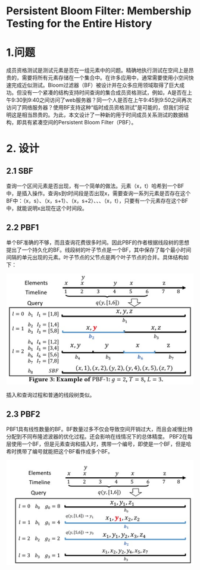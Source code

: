 # Persistent Bloom Filter: Membership Testing for the Entire History

# 1.问题

成员资格测试是测试元素是否在一组元素中的问题。精确地执行测试在空间上是昂贵的，需要将所有元素存储在一个集合中。在许多应用中，通常需要使用小空间快速完成近似测试。Bloom过滤器（BF）被设计并在众多应用领域取得了巨大成功。但没有一个紧凑的结构支持时间查询的集合成员资格测试，例如，A是否在上午9:30到9:40之间访问了web服务器？同一个人是否在上午9:45到9:50之间再次访问了网络服务器？使用BF支持这种“临时成员资格测试”是可能的，但我们将证明这是相当昂贵的。为此，本文设计了一种新的用于时间成员关系测试的数据结构，即具有紧凑空间的Persistent Bloom Filter（PBF）。



# 2. 设计

## 2.1 SBF

查询一个区间元素是否出现，有一个简单的做法。元素（x，t）哈希到一个BF中，是插入操作。查询s到t时间段是否出现x，需要查询一系列元素是否存在这个BF中：（x，s）、（x，s+1）、（x，s+2）、、、（x，t），只要有一个元素存在这个BF中，就能说明x出现在这个时间段。



## 2.2 PBF1

单个BF准确的不够，而且查询花费很多时间。因此PBF的作者根据线段树的思想提出了一个持久化的BF。线段树的叶子节点是一个BF，其中保存了每个最小时间间隔的单元出现的元素。叶子节点的父节点是两个叶子节点的合并。具体结构如下：

![451678170087_.pic](../images/451678170087_.pic.jpg)



插入和查询过程和普通的线段树类似。



## 2.3 PBF2

PBF1具有线性数量的BF。BF数量过多不仅会导致空间开销过大，而且会减慢比特分配到不同布隆滤波器的优化过程。还会影响在线情况下的总体精度。 PBF2在每层使用一个BF，但是元素查询和插入时，携带一个编号，即使是一个BF，但是哈希时携带了编号就能把这个BF看作成多个BF。



![image-20230307142631548](../images/image-20230307142631548.png)

